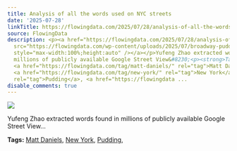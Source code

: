 ```yaml
---
title: Analysis of all the words used on NYC streets
date: '2025-07-28'
linkTitle: https://flowingdata.com/2025/07/28/analysis-of-all-the-words-used-on-nyc-streets/
source: FlowingData
description: <p><a href="https://flowingdata.com/2025/07/28/analysis-of-all-the-words-used-on-nyc-streets/"><img
  src="https://flowingdata.com/wp-content/uploads/2025/07/broadway-pudding-750x921.jpg"
  style="max-width:100%;height:auto" /></a></p>Yufeng Zhao extracted words found in
  millions of publicly available Google Street View&#8230;<p><strong>Tags:</strong>
  <a href="https://flowingdata.com/tag/matt-daniels/" rel="tag">Matt Daniels</a>,
  <a href="https://flowingdata.com/tag/new-york/" rel="tag">New York</a>, <a href="https://flowingdata.com/tag/pudding/"
  rel="tag">Pudding</a>, <a href="https://flowingdata ...
disable_comments: true
---
```

<p><a href="https://flowingdata.com/2025/07/28/analysis-of-all-the-words-used-on-nyc-streets/"><img src="https://flowingdata.com/wp-content/uploads/2025/07/broadway-pudding-750x921.jpg" style="max-width:100%;height:auto" /></a></p>Yufeng Zhao extracted words found in millions of publicly available Google Street View&#8230;<p><strong>Tags:</strong> <a href="https://flowingdata.com/tag/matt-daniels/" rel="tag">Matt Daniels</a>, <a href="https://flowingdata.com/tag/new-york/" rel="tag">New York</a>, <a href="https://flowingdata.com/tag/pudding/" rel="tag">Pudding</a>, <a href="https://flowingdata ...